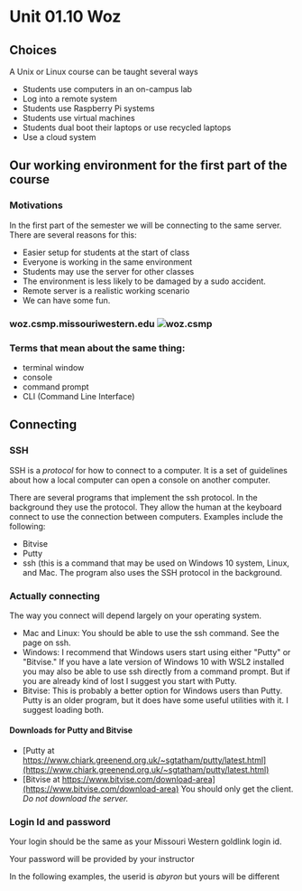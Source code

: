 # Unit 01.10 Woz

## Choices

A Unix or Linux course can be taught several ways

- Students use computers in an on-campus lab
- Log into a remote system
- Students use Raspberry Pi systems
- Students use virtual machines
- Students dual boot their laptops or use recycled laptops
- Use a cloud system

## Our working environment for the first part of the course

### Motivations

In the first part of the semester we will be connecting to the same server.  
There are several reasons for this:

- Easier setup for students at the start of class
- Everyone is working in the same environment
- Students may use the server for other classes
- The environment is less likely to be damaged by a sudo accident.
- Remote server is a realistic working scenario
- We can have some fun.

### woz.csmp.missouriwestern.edu ![woz.csmp](images/turing.jpg)

### Terms that mean about the same thing:

- terminal window
- console
- command prompt
- CLI (Command Line Interface)

## Connecting

### SSH

SSH is a _protocol_ for how to connect to a computer. It is a set of guidelines about how a local computer can open a console on another computer.

There are several programs that implement the ssh protocol. In the background they use the protocol. They allow the human at the keyboard connect to use the connection between computers. Examples include the following:

- Bitvise
- Putty
- ssh (this is a command that may be used on Windows 10 system, Linux, and Mac. The program also uses the SSH protocol in the background.

### Actually connecting

The way you connect will depend largely on your operating system.

- Mac and Linux: You should be able to use the ssh command. See the page on ssh.
- Windows: I recommend that Windows users start using either "Putty" or "Bitvise." If you have a late version of Windows 10 with WSL2 installed you may also be able to use ssh directly from a command prompt. But if you are already kind of lost I suggest you start with Putty.
- Bitvise: This is probably a better option for Windows users than Putty. Putty is an older program, but it does have some useful utilities with it. I suggest loading both.

#### Downloads for Putty and Bitvise

- [Putty at https://www.chiark.greenend.org.uk/~sgtatham/putty/latest.html](https://www.chiark.greenend.org.uk/~sgtatham/putty/latest.html)
- [Bitvise at https://www.bitvise.com/download-area](https://www.bitvise.com/download-area) You should only get the client. _Do not download the server._

### Login Id and password

Your login should be the same as your Missouri Western goldlink login id.

Your password will be provided by your instructor

In the following examples, the userid is _abyron_ but yours will be different
